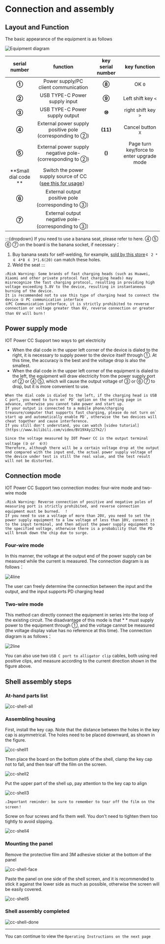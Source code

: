 # Connection and assembly

## Layout and Function

The basic appearance of the equipment is as follows

![Equipment diagram](img/font.jpg)

|serial number | function | key serial number | key function|
|:-:|:-:|:-:|:-:|
|**①**|Power supply/PC client communication | **⑧** | OK `O`|
|**②**|USB TYPE-C Power supply input | **⑨** | Left shift key `<`|
|**③**|USB TYPE-C Power supply output | **⑩** | right shift key `>`|
|**④**|External power supply positive pole (corresponding to ②) | **(11)** | Cancel button `X`|
|**⑤**|External power supply negative pole-(corresponding to ②) | **()** | Page turn key/force to enter upgrade mode|
|**Small dial code **| Switch the power supply source of CC ([see this for usage](https://openluat.github.io/luatos-wiki-en/iotpower/cc/parts.html#id3)）||
|**⑥**|External output positive pole (corresponding to ③）||
|**⑦**|External output negative pole-(corresponding to ③）||

:::{dropdown} If you need to use a banana seat, please refer to here.
④ ⑤ ⑥ ⑦ on the board is the banana socket, if necessary：

1. Buy banana seats for self-welding, for example, [sold by this store](https://item.taobao.com/item.htm?id=680807959486)`￠ 2 * ￠ 4*8 ￠ 3*1.6(20)` can match these holes.
2. Weld the seat
:::

```{warning}
⚠Risk Warning: Some brands of fast charging heads (such as Huawei, Xiaomi and other private protocol fast charging heads) may misrecognize the fast charging protocol, resulting in providing high voltage exceeding 5.8V to the device, resulting in instantaneous burning of the device.  
It is recommended not to use this type of charging head to connect the device ① PC communication interface  
①PC Communication interface, it is strictly prohibited to reverse connection or voltage greater than 6V, reverse connection or greater than 6V will burn！
```

## Power supply mode

IOT Power CC Support two ways to get electricity

- When the dial code in the upper left corner of the device is dialed to the right, it is necessary to supply power to the device itself through ①. At this time, the accuracy is the best and the voltage drop is also the smallest.
- When the dial code in the upper left corner of the equipment is dialed to the left, the equipment will draw electricity from the power supply port of ② or ④ ⑤, which will cause the output voltage of ③ or ⑥ ⑦ to drop, but it is more convenient to use.

```{warning}
When the dial code is dialed to the left, if the charging head is USB C port, you need to turn on` PD` option on the setting page in advance, otherwise you cannot take power and start up.  
If your output is connected to a mobile phone/charging treasure/computer that supports fast charging, please do not turn on` start up and automatically enable PD`, otherwise the two devices will cheat together and cause interference.  
If you still don't understand, you can watch [video tutorial](https://www.bilibili.com/video/BV19X4y127k2/)
```

```{note}
Since the voltage measured by IOT Power CC is the output terminal voltage (③ or  ⑥⑦）
Therefore, although there will be a certain voltage drop at the output end compared with the input end, the actual power supply voltage of the device under test is still the real value, and the test result will not be distorted.
```

## Connection mode

IOT Power CC Support two connection modes: four-wire mode and two-wire mode

```{warning}
⚠Risk Warning: Reverse connection of positive and negative poles of measuring port is strictly prohibited, and reverse connection equipment must be burned.  ！
If you need to use a voltage of more than 20V, you need to set the power supply equipment to a low voltage of less than 10V, connect it to the input terminal, and then adjust the power supply equipment to the specified voltage, otherwise there is a probability that the PD will break down the chip due to surge.
```

### Four-wire mode

In this manner, the voltage at the output end of the power supply can be measured while the current is measured. The connection diagram is as follows：

![4line](img/4line.png)

The user can freely determine the connection between the input and the output, and the input supports PD charging head

### Two-wire mode

This method can directly connect the equipment in series into the loop of the existing circuit. The disadvantage of this mode is that * * must supply power to the equipment through ①, and the voltage cannot be measured (the voltage display value has no reference at this time). The connection diagram is as follows：

![2line](img/2line.png)

You can also use two `USB C port to alligator clip` cables, both using red positive clips, and measure according to the current direction shown in the figure above.

## Shell assembly steps

### At-hand parts list

![cc-shell-all](img/cc-shell-all.png)

### Assembling housing

First, install the key cap. Note that the distance between the holes in the key cap is asymmetrical. The holes need to be placed downward, as shown in the figure.

![cc-shell1](img/cc-shell1.png)

Then place the board on the bottom plate of the shell, clamp the key cap not to fall, and then tear off the film on the screen.

![cc-shell2](img/cc-shell2.jpg)

Put the upper part of the shell up, pay attention to the key cap to align

![cc-shell3](img/cc-shell3.jpg)

```{warning}
⚠Important reminder: be sure to remember to tear off the film on the screen！
```

Screw on four screws and fix them well. You don't need to tighten them too tightly to avoid slipping.

![cc-shell4](img/cc-shell4.jpg)

### Mounting the panel

Remove the protective film and 3M adhesive sticker at the bottom of the panel

![cc-shell-face](img/cc-shell-face.jpg)

Paste the panel on one side of the shell screen, and it is recommended to stick it against the lower side as much as possible, otherwise the screen will be easily covered.

![cc-shell5](img/cc-shell5.jpg)

### Shell assembly completed

![cc-shell-done](img/cc-shell-done.jpg)

---

You can continue to view the `Operating Instructions on the next page`

<script>
if (navigator.language.indexOf("CN") < 0 && confirm ("Are you want to switch to English version of this page?")) {
    window.location.href = "parts-en.html";
}
</script>
